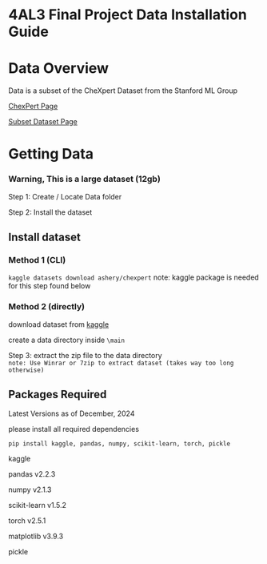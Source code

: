 # 4AL3 Final Project Data Installation Guide

# Data Overview

Data is a subset of the CheXpert Dataset from the Stanford ML Group

[ChexPert Page](https://stanfordmlgroup.github.io/competitions/chexpert/)

[Subset Dataset Page](https://www.kaggle.com/datasets/ashery/chexpert/data?select=train.csv)

# Getting Data

### Warning, This is a large dataset (12gb)

Step 1: Create / Locate Data folder

Step 2: Install the dataset 

## Install dataset

### Method 1 (CLI)
`kaggle datasets download ashery/chexpert` note: kaggle package is needed for this step found below

### Method 2 (directly)

download dataset from [kaggle](https://www.kaggle.com/datasets/ashery/chexpert/data?select=train.csv)

create a data directory inside `\main` 

Step 3: extract the zip file to the data directory     
`note: Use Winrar or 7zip to extract dataset (takes way too long otherwise)`

## Packages Required

Latest Versions as of December, 2024

please install all required dependencies

`pip install kaggle, pandas, numpy, scikit-learn, torch, pickle`

kaggle

pandas v2.2.3

numpy v2.1.3

scikit-learn v1.5.2

torch v2.5.1

matplotlib v3.9.3

pickle